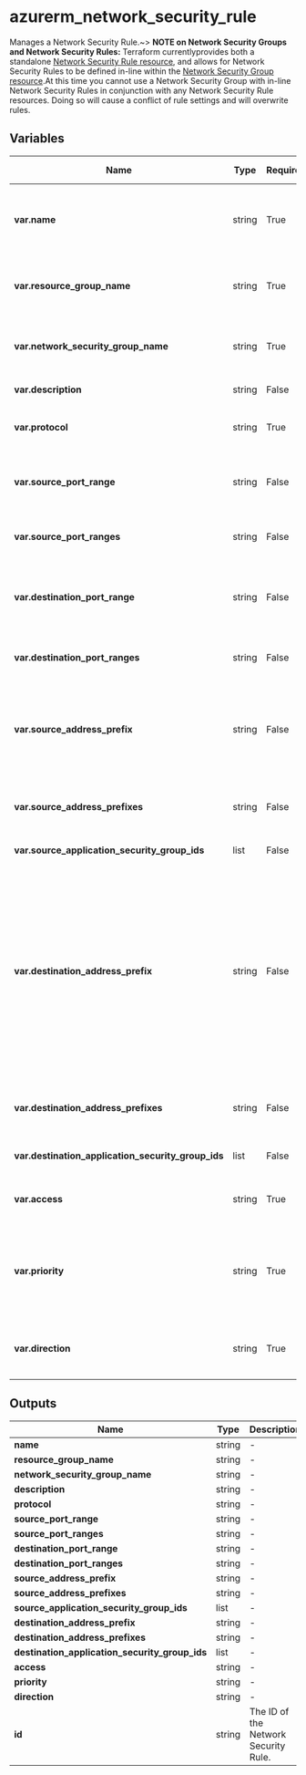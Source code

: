 # azurerm_network_security_rule

Manages a Network Security Rule.~> **NOTE on Network Security Groups and Network Security Rules:** Terraform currentlyprovides both a standalone [Network Security Rule resource](network_security_rule.html), and allows for Network Security Rules to be defined in-line within the [Network Security Group resource](network_security_group.html).At this time you cannot use a Network Security Group with in-line Network Security Rules in conjunction with any Network Security Rule resources. Doing so will cause a conflict of rule settings and will overwrite rules.

## Variables

| Name | Type | Required? |  possible values |  Description |
| ---- | ---- | --------- |  ----------- | ----------- |
| **var.name** | string | True | -  |  The name of the security rule. This needs to be unique across all Rules in the Network Security Group. Changing this forces a new resource to be created. | 
| **var.resource_group_name** | string | True | -  |  The name of the resource group in which to create the Network Security Rule. Changing this forces a new resource to be created. | 
| **var.network_security_group_name** | string | True | -  |  The name of the Network Security Group that we want to attach the rule to. Changing this forces a new resource to be created. | 
| **var.description** | string | False | -  |  A description for this rule. Restricted to 140 characters. | 
| **var.protocol** | string | True | `Tcp`, `Udp`, `Icmp`, `Esp`, `Ah`, `*`  |  Network protocol this rule applies to. Possible values include `Tcp`, `Udp`, `Icmp`, `Esp`, `Ah` or `*` (which matches all). | 
| **var.source_port_range** | string | False | -  |  Source Port or Range. Integer or range between `0` and `65535` or `*` to match any. This is required if `source_port_ranges` is not specified. | 
| **var.source_port_ranges** | string | False | -  |  List of source ports or port ranges. This is required if `source_port_range` is not specified. | 
| **var.destination_port_range** | string | False | -  |  Destination Port or Range. Integer or range between `0` and `65535` or `*` to match any. This is required if `destination_port_ranges` is not specified. | 
| **var.destination_port_ranges** | string | False | -  |  List of destination ports or port ranges. This is required if `destination_port_range` is not specified. | 
| **var.source_address_prefix** | string | False | -  |  CIDR or source IP range or * to match any IP. Tags such as `VirtualNetwork`, `AzureLoadBalancer` and `Internet` can also be used. This is required if `source_address_prefixes` is not specified. | 
| **var.source_address_prefixes** | string | False | -  |  List of source address prefixes. Tags may not be used. This is required if `source_address_prefix` is not specified. | 
| **var.source_application_security_group_ids** | list | False | -  |  A List of source Application Security Group IDs | 
| **var.destination_address_prefix** | string | False | -  |  CIDR or destination IP range or * to match any IP. Tags such as `VirtualNetwork`, `AzureLoadBalancer` and `Internet` can also be used. Besides, it also supports all available Service Tags like ‘Sql.WestEurope‘, ‘Storage.EastUS‘, etc. You can list the available service tags with the CLI: ```shell az network list-service-tags --location westcentralus```. For further information please see [Azure CLI - az network list-service-tags](https://docs.microsoft.com/cli/azure/network?view=azure-cli-latest#az-network-list-service-tags). This is required if `destination_address_prefixes` is not specified. | 
| **var.destination_address_prefixes** | string | False | -  |  List of destination address prefixes. Tags may not be used. This is required if `destination_address_prefix` is not specified. | 
| **var.destination_application_security_group_ids** | list | False | -  |  A List of destination Application Security Group IDs | 
| **var.access** | string | True | `Allow`, `Deny`  |  Specifies whether network traffic is allowed or denied. Possible values are `Allow` and `Deny`. | 
| **var.priority** | string | True | -  |  Specifies the priority of the rule. The value can be between 100 and 4096. The priority number must be unique for each rule in the collection. The lower the priority number, the higher the priority of the rule. | 
| **var.direction** | string | True | `Inbound`, `Outbound`  |  The direction specifies if rule will be evaluated on incoming or outgoing traffic. Possible values are `Inbound` and `Outbound`. | 



## Outputs

| Name | Type | Description |
| ---- | ---- | --------- | 
| **name** | string  | - | 
| **resource_group_name** | string  | - | 
| **network_security_group_name** | string  | - | 
| **description** | string  | - | 
| **protocol** | string  | - | 
| **source_port_range** | string  | - | 
| **source_port_ranges** | string  | - | 
| **destination_port_range** | string  | - | 
| **destination_port_ranges** | string  | - | 
| **source_address_prefix** | string  | - | 
| **source_address_prefixes** | string  | - | 
| **source_application_security_group_ids** | list  | - | 
| **destination_address_prefix** | string  | - | 
| **destination_address_prefixes** | string  | - | 
| **destination_application_security_group_ids** | list  | - | 
| **access** | string  | - | 
| **priority** | string  | - | 
| **direction** | string  | - | 
| **id** | string  | The ID of the Network Security Rule. | 